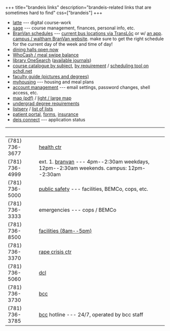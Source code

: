 +++
title="brandeis links"
description="brandeis-related links that are sometimes hard to find"
css=["brandeis"]
+++

* [latte] --- digital course-work
* [sage] --- course management, finances, personal info, etc.
* [BranVan schedules] --- [current bus locations via TransLōc][transloc] or w/
  [an app]. [campus / waltham BranVan website][branvan]. make sure to get the
  right schedule for the current day of the week and time of day!
* [dining halls open now]
* [WhoCash / meal swipe balance]
* [library OneSearch] \([available journals])
* [course catalogue by subject], [by requirement] / [scheduling tool on
  schdl.net]
* [faculty guide (pictures and degrees)]
* [myhousing] --- housing and meal plans
* [account management] --- email settings, password changes, shell access,
  etc.
* [map (pdf)] / [light / large map]
* [undergrad degree requirements]
* [listserv] / [list of lists]
* [patient portal], [forms], [insurance]
* [deis connect] --- application status

               |  
---------------|-------------------
(781) 736-3677 | [health ctr]
(781) 736-4999 | ext. 1. [branvan] --- 4pm--2:30am weekdays, 12pm--2:30am weekends. campus: 12pm--2:30am
(781) 736-5000 | [public safety] --- facilities, BEMCo, cops, etc.
(781) 736-3333 | emergencies --- cops / BEMCo
(781) 736-8500 | [facilities (8am--5pm)]
(781) 736-3370 | [rape crisis ctr]
(781) 736-5060 | [dcl]
(781) 736-3730 | [bcc]
(781) 736-3785 | [bcc] hotline --- 24/7, operated by bcc staff

[library OneSearch]: http://search.library.brandeis.edu/primo_library/libweb/action/search.do?vid=BRAND
[available journals]: http://scholar.brandeis.edu/V?RN=827099071
[myhousing]: https://brandeis.datacenter.adirondacksolutions.com/BRANDEIS_THDSS_PROD
[latte]: https://moodle2.brandeis.edu/my/
[sage]: https://sage.brandeis.edu/psp/CPROD90/EMPLOYEE/HRMS/s/WEBLIB_BR_SSO.ISCRIPT1.FieldFormula.iScript_redirectBRSSO
[BranVan schedules]: http://www.brandeis.edu/publicsafety/van-shuttle/index.html
[transloc]: https://brandeis.transloc.com/
[an app]: http://translocrider.com/
[branvan]: https://branvan.brandeis.edu/about.php
[WhoCash / meal swipe balance]: https://get.cbord.com/whocash/full/login.php
[dining halls open now]: https://brandeis.sodexomyway.com/dining-near-me/open-now
[account management]: https://identity.brandeis.edu/identity-manage/
[map (pdf)]: https://www.brandeis.edu/gradstudent/images/Campus%20Map%202015.pdf
[light / large map]: http://necsi.edu/wiki/images/0/06/CampusMap.pdf
[undergrad degree requirements]: http://www.brandeis.edu/advising/firstyears/academics/requirements.html
[course catalogue by subject]: http://registrar-prod.unet.brandeis.edu/course/schedule/registrar/index
[by requirement]: http://registrar-prod.unet.brandeis.edu/registrar/schedule/search
[scheduling tool on schdl.net]: https://brandeis.schdl.net/
[faculty guide (pictures and degrees)]: https://www.brandeis.edu/facultyguide/arts-sciences.html
[listserv]: https://lists.brandeis.edu/wws
[list of lists]: https://lists.brandeis.edu/wws/lists
[patient portal]: https://brandeis.medicatconnect.com/
[forms]: http://www.brandeis.edu/health/Forms/
[insurance]: https://www.universityhealthplans.com/letters/letter.cgi?group_id=299
[deis connect]: https://admissions.brandeis.edu/apply/status
[health ctr]: http://www.brandeis.edu/health/
[public safety]: http://www.brandeis.edu/publicsafety/
[facilities (8am--5pm)]: http://www.brandeis.edu/facilities/
[rape crisis ctr]: https://www.brandeis.edu/rape-crisis-center/
[dcl]: https://www.brandeis.edu/dcl/
[bcc]: https://www.brandeis.edu/counseling/
